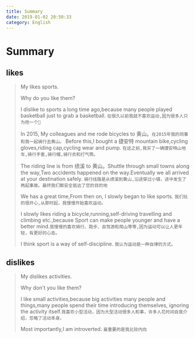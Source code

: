 ```yaml
---
title: Summary
date: 2019-01-02 20:50:33
category: English
---
```


# Summary

## likes

> My likes sports.
> 
> Why do you like them?
> 
> I dislike to sports a long time ago,because many people played basketball just to grab a basketball. `在很久以前我就不喜欢运动,因为很多人只为抢一个🏀`
> 
> In 2015, My colleagues and me rode bicycles to 黄山。`在2015年我的同事和我一起骑行去黄山。`
> Before this,I bought a 捷安特 mountain bike,cycling gloves,riding cap,cycling wear and pump. `在这之前,我买了一辆捷安特山地车,骑行手套,骑行帽,骑行衣和打气筒。`
> 
> The riding line is from 绩溪 to 黄山。Shuttle through small towns along the way,Two accidents happened on the way.Eventually we all arrived at your destination safely. `骑行线路是从绩溪到黄山,沿途穿过小镇，途中发生了两起事故。最终我们都安全抵达了您的目的地`
> 
> We has a great time,From then on, I slowly began to like sports. `我们玩的很开心,从那时起，我慢慢开始喜欢运动。`
> 
> I slowly likes riding a bicycle,running,self-driving travelling and climbing etc.,because Sport can make people younger and have a better mind.`我慢慢的喜欢骑行、跑步、自驾游和爬山等等,因为运动可以让人更年轻，有更好的心态。`
> 
> I think sport is a way of self-discipline. `我认为运动是一种自律的方式。`


## dislikes

> My dislikes activities.
> 
> Why don't you like them?
> 
> I like small activities,because big activities many people and things,many people spend their time introducing themselves, ignoring the activity itself.`我喜欢小型活动，因为大型活动很多人和事，许多人花时间自我介绍，忽略了活动本身。`
> 
> Most importantly,I am introverted. `最重要的是我比较内向`